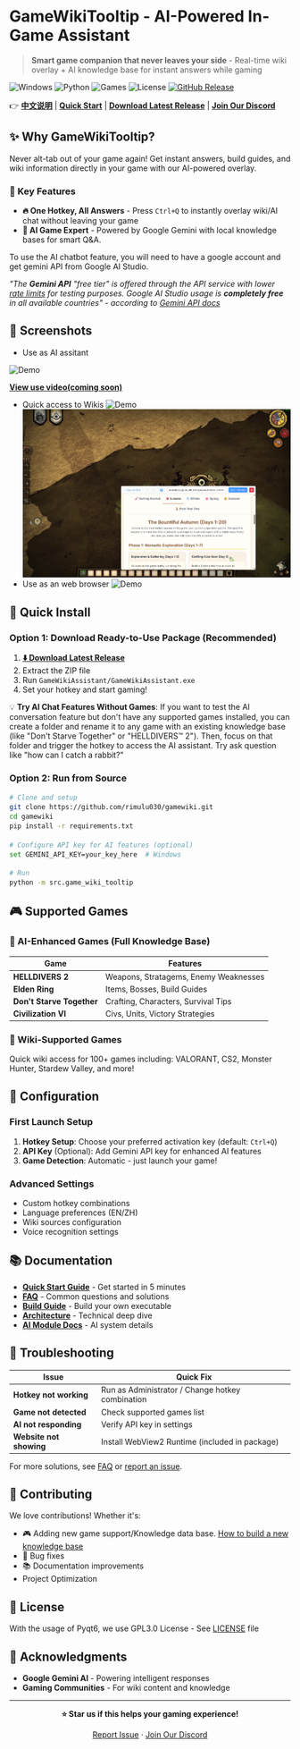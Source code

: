 # GameWikiTooltip - AI-Powered In-Game Assistant 

> **Smart game companion that never leaves your side** - Real-time wiki overlay + AI knowledge base for instant answers while gaming

![Windows](https://img.shields.io/badge/Platform-Windows%2010%2F11-blue?logo=windows)
![Python](https://img.shields.io/badge/Python-3.8%2B-green?logo=python)
![Games](https://img.shields.io/badge/AI%20Games-4%20Supported-orange?logo=gamepad)
![License](https://img.shields.io/badge/License-GPL3.0-yellow)
[![GitHub Release](https://img.shields.io/github/v/release/rimulu030/gamewiki?include_prereleases)](https://github.com/rimulu030/gamewiki/releases/download/v1.0.0/GameWikiAssistant.zip)

👉 **[中文说明](README.zh-CN.md)** | **[Quick Start](#-quick-install)** | **[Download Latest Release](https://github.com/rimulu030/gamewiki/releases/download/v1.0.0/GameWikiAssistant.zip)** |  **[Join Our Discord](https://discord.gg/WdZVcnQ2)**

## ✨ Why GameWikiTooltip?

Never alt-tab out of your game again! Get instant answers, build guides, and wiki information directly in your game with our AI-powered overlay.

### 🎯 Key Features

- **🔥 One Hotkey, All Answers** - Press `Ctrl+Q` to instantly overlay wiki/AI chat without leaving your game
- **🤖 AI Game Expert** - Powered by Google Gemini with local knowledge bases for smart Q&A. 

To use the AI chatbot feature, you will need to have a google account and get gemini API from Google AI Studio.

_"The **Gemini API** "free tier" is offered through the API service with lower [rate limits](https://ai.google.dev/gemini-api/docs/rate-limits#free-tier) for testing purposes. Google AI Studio usage is **completely free** in all available countries" - according to [Gemini API docs](https://ai.google.dev/gemini-api/docs/pricing)_
## 📸 Screenshots
- Use as AI assitant

![Demo](data/demo1.gif)

**[View use video(coming soon)](https://your-video-or-doc-link)**

- Quick access to Wikis
![Demo](data/demo3.gif)
![Demo](data/demo4.png)
- Use as an web browser
![Demo](data/demo2.gif)



## 🚀 Quick Install

### Option 1: Download Ready-to-Use Package (Recommended)
1. **[⬇️ Download Latest Release](https://github.com/rimulu030/gamewiki/releases/download/v1.0.0/GameWikiAssistant.zip)**
2. Extract the ZIP file
3. Run `GameWikiAssistant/GameWikiAssistant.exe`
4. Set your hotkey and start gaming!

💡 **Try AI Chat Features Without Games**: If you want to test the AI conversation feature but don't have any supported games installed, you can create a folder and rename it to any game with an existing knowledge base (like "Don't Starve Together" or "HELLDIVERS™ 2"). Then, focus on that folder and trigger the hotkey to access the AI assistant. Try ask question like "how can I catch a rabbit?"

### Option 2: Run from Source
```bash
# Clone and setup
git clone https://github.com/rimulu030/gamewiki.git
cd gamewiki
pip install -r requirements.txt

# Configure API key for AI features (optional)
set GEMINI_API_KEY=your_key_here  # Windows

# Run
python -m src.game_wiki_tooltip
```

## 🎮 Supported Games

### 🤖 AI-Enhanced Games (Full Knowledge Base)
| Game | Features |
|------|----------|
| **HELLDIVERS 2** | Weapons, Stratagems, Enemy Weaknesses |
| **Elden Ring** | Items, Bosses, Build Guides |
| **Don't Starve Together** | Crafting, Characters, Survival Tips |
| **Civilization VI** | Civs, Units, Victory Strategies |

### 📖 Wiki-Supported Games
Quick wiki access for 100+ games including: VALORANT, CS2, Monster Hunter, Stardew Valley, and more!

## 🔧 Configuration

### First Launch Setup
1. **Hotkey Setup**: Choose your preferred activation key (default: `Ctrl+Q`)
2. **API Key** (Optional): Add Gemini API key for enhanced AI features
3. **Game Detection**: Automatic - just launch your game!

### Advanced Settings
- Custom hotkey combinations
- Language preferences (EN/ZH)
- Wiki sources configuration
- Voice recognition settings

## 📚 Documentation

- **[Quick Start Guide](docs/QUICKSTART.md)** - Get started in 5 minutes
- **[FAQ](docs/FAQ.md)** - Common questions and solutions
- **[Build Guide](docs/BUILD.md)** - Build your own executable
- **[Architecture](docs/ARCHITECTURE.md)** - Technical deep dive
- **[AI Module Docs](src/game_wiki_tooltip/ai/README.md)** - AI system details

## 🐛 Troubleshooting

| Issue                   | Quick Fix |
|-------------------------|-----------|
| **Hotkey not working**  | Run as Administrator / Change hotkey combination |
| **Game not detected**   | Check supported games list|
| **AI not responding**   | Verify API key in settings |
| **Website not showing** | Install WebView2 Runtime (included in package) |

For more solutions, see [FAQ](docs/FAQ.md) or [report an issue](https://github.com/rimulu030/gamewiki/issues).

## 🤝 Contributing

We love contributions! Whether it's:
- 🎮 Adding new game support/Knowledge data base. [How to build a new knowledge base](src/game_wiki_tooltip/ai/README.md)
- 🐛 Bug fixes
- 📚 Documentation improvements
- Project Optimization

## 📄 License

With the usage of Pyqt6, we use GPL3.0 License - See [LICENSE](LICENSE) file

## 🙏 Acknowledgments

- **Google Gemini AI** - Powering intelligent responses
- **Gaming Communities** - For wiki content and knowledge

---

<div align="center">

**⭐ Star us if this helps your gaming experience!**

[Report Issue](https://github.com/rimulu030/gamewiki/issues) · [Join Our Discord](https://discord.gg/WdZVcnQ2)

</div>